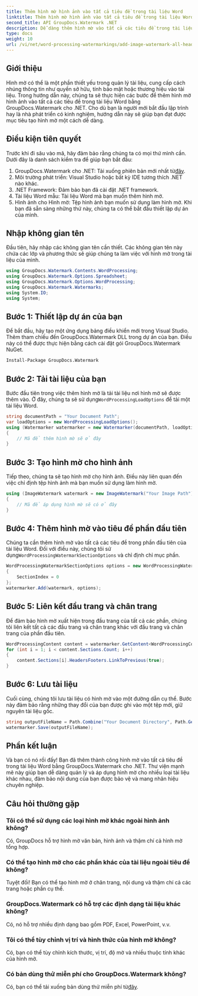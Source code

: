 ```yaml
---
title: Thêm hình mờ hình ảnh vào tất cả tiêu đề trong tài liệu Word
linktitle: Thêm hình mờ hình ảnh vào tất cả tiêu đề trong tài liệu Word
second_title: API GroupDocs.Watermark .NET
description: Dễ dàng thêm hình mờ vào tất cả các tiêu đề trong tài liệu Word bằng GroupDocs.Watermark cho .NET. Hãy làm theo hướng dẫn từng bước của chúng tôi với các ví dụ về mã chi tiết.
type: docs
weight: 10
url: /vi/net/word-processing-watermarkings/add-image-watermark-all-headers-word-docs/
---
```

## Giới thiệu
Hình mờ có thể là một phần thiết yếu trong quản lý tài liệu, cung cấp cách nhúng thông tin như quyền sở hữu, tính bảo mật hoặc thương hiệu vào tài liệu. Trong hướng dẫn này, chúng ta sẽ thực hiện các bước để thêm hình mờ hình ảnh vào tất cả các tiêu đề trong tài liệu Word bằng GroupDocs.Watermark cho .NET. Cho dù bạn là người mới bắt đầu lập trình hay là nhà phát triển có kinh nghiệm, hướng dẫn này sẽ giúp bạn đạt được mục tiêu tạo hình mờ một cách dễ dàng.
## Điều kiện tiên quyết
Trước khi đi sâu vào mã, hãy đảm bảo rằng chúng ta có mọi thứ mình cần. Dưới đây là danh sách kiểm tra để giúp bạn bắt đầu:
1.  GroupDocs.Watermark cho .NET: Tải xuống phiên bản mới nhất từ[đây](https://releases.groupdocs.com/Watermark/net/).
2. Môi trường phát triển: Visual Studio hoặc bất kỳ IDE tương thích .NET nào khác.
3. .NET Framework: Đảm bảo bạn đã cài đặt .NET framework.
4. Tài liệu Word mẫu: Tài liệu Word mà bạn muốn thêm hình mờ.
5. Hình ảnh cho Hình mờ: Tệp hình ảnh bạn muốn sử dụng làm hình mờ.
Khi bạn đã sẵn sàng những thứ này, chúng ta có thể bắt đầu thiết lập dự án của mình.
## Nhập không gian tên
Đầu tiên, hãy nhập các không gian tên cần thiết. Các không gian tên này chứa các lớp và phương thức sẽ giúp chúng ta làm việc với hình mờ trong tài liệu của mình.
```csharp
using GroupDocs.Watermark.Contents.WordProcessing;
using GroupDocs.Watermark.Options.Spreadsheet;
using GroupDocs.Watermark.Options.WordProcessing;
using GroupDocs.Watermark.Watermarks;
using System.IO;
using System;
```
## Bước 1: Thiết lập dự án của bạn
Để bắt đầu, hãy tạo một ứng dụng bảng điều khiển mới trong Visual Studio. Thêm tham chiếu đến GroupDocs.Watermark DLL trong dự án của bạn. Điều này có thể được thực hiện bằng cách cài đặt gói GroupDocs.Watermark NuGet.
```bash
Install-Package GroupDocs.Watermark
```
## Bước 2: Tải tài liệu của bạn
 Bước đầu tiên trong việc thêm hình mờ là tải tài liệu nơi hình mờ sẽ được thêm vào. Ở đây, chúng ta sẽ sử dụng`WordProcessingLoadOptions` để tải một tài liệu Word.
```csharp
string documentPath = "Your Document Path";
var loadOptions = new WordProcessingLoadOptions();
using (Watermarker watermarker = new Watermarker(documentPath, loadOptions))
{
    // Mã để thêm hình mờ sẽ ở đây
}
```
## Bước 3: Tạo hình mờ cho hình ảnh
Tiếp theo, chúng ta sẽ tạo hình mờ cho hình ảnh. Điều này liên quan đến việc chỉ định tệp hình ảnh mà bạn muốn sử dụng làm hình mờ.
```csharp
using (ImageWatermark watermark = new ImageWatermark("Your Image Path"))
{
    // Mã để áp dụng hình mờ sẽ có ở đây
}
```
## Bước 4: Thêm hình mờ vào tiêu đề phần đầu tiên
 Chúng ta cần thêm hình mờ vào tất cả các tiêu đề trong phần đầu tiên của tài liệu Word. Đối với điều này, chúng tôi sử dụng`WordProcessingWatermarkSectionOptions` và chỉ định chỉ mục phần.
```csharp
WordProcessingWatermarkSectionOptions options = new WordProcessingWatermarkSectionOptions
{
    SectionIndex = 0
};
watermarker.Add(watermark, options);
```
## Bước 5: Liên kết đầu trang và chân trang
Để đảm bảo hình mờ xuất hiện trong đầu trang của tất cả các phần, chúng tôi liên kết tất cả các đầu trang và chân trang khác với đầu trang và chân trang của phần đầu tiên.
```csharp
WordProcessingContent content = watermarker.GetContent<WordProcessingContent>();
for (int i = 1; i < content.Sections.Count; i++)
{
    content.Sections[i].HeadersFooters.LinkToPrevious(true);
}
```
## Bước 6: Lưu tài liệu
Cuối cùng, chúng tôi lưu tài liệu có hình mờ vào một đường dẫn cụ thể. Bước này đảm bảo rằng những thay đổi của bạn được ghi vào một tệp mới, giữ nguyên tài liệu gốc.
```csharp
string outputFileName = Path.Combine("Your Document Directory", Path.GetFileName(documentPath));
watermarker.Save(outputFileName);
```
## Phần kết luận
Và bạn có nó rồi đấy! Bạn đã thêm thành công hình mờ vào tất cả tiêu đề trong tài liệu Word bằng GroupDocs.Watermark cho .NET. Thư viện mạnh mẽ này giúp bạn dễ dàng quản lý và áp dụng hình mờ cho nhiều loại tài liệu khác nhau, đảm bảo nội dung của bạn được bảo vệ và mang nhãn hiệu chuyên nghiệp.
## Câu hỏi thường gặp
### Tôi có thể sử dụng các loại hình mờ khác ngoài hình ảnh không?
Có, GroupDocs hỗ trợ hình mờ văn bản, hình ảnh và thậm chí cả hình mờ tổng hợp.
### Có thể tạo hình mờ cho các phần khác của tài liệu ngoài tiêu đề không?
Tuyệt đối! Bạn có thể tạo hình mờ ở chân trang, nội dung và thậm chí cả các trang hoặc phần cụ thể.
### GroupDocs.Watermark có hỗ trợ các định dạng tài liệu khác không?
Có, nó hỗ trợ nhiều định dạng bao gồm PDF, Excel, PowerPoint, v.v.
### Tôi có thể tùy chỉnh vị trí và hình thức của hình mờ không?
Có, bạn có thể tùy chỉnh kích thước, vị trí, độ mờ và nhiều thuộc tính khác của hình mờ.
### Có bản dùng thử miễn phí cho GroupDocs.Watermark không?
 Có, bạn có thể tải xuống bản dùng thử miễn phí từ[đây](https://releases.groupdocs.com/).